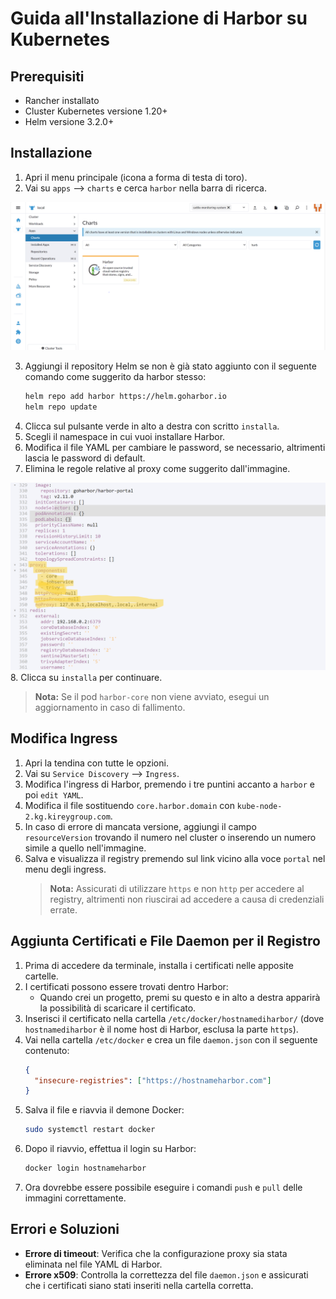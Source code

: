 # Guida all'Installazione di Harbor su Kubernetes

## Prerequisiti

- Rancher installato
- Cluster Kubernetes versione 1.20+
- Helm versione 3.2.0+

## Installazione

1. Apri il menu principale (icona a forma di testa di toro).
2. Vai su `apps` --> `charts` e cerca `harbor` nella barra di ricerca.

![Registry da instllare](harb1.PNG)

3. Aggiungi il repository Helm se non è già stato aggiunto con il seguente comando come suggerito da harbor stesso:
   ```sh
   helm repo add harbor https://helm.goharbor.io
   helm repo update
   ```
4. Clicca sul pulsante verde in alto a destra con scritto `installa`.
5. Scegli il namespace in cui vuoi installare Harbor.
6. Modifica il file YAML per cambiare le password, se necessario, altrimenti lascia le password di default.
7. Elimina le regole relative al proxy come suggerito dall'immagine.  

![Registry da instllare](harb2a.PNG)
8. Clicca su `installa` per continuare.
   > **Nota:** Se il pod `harbor-core` non viene avviato, esegui un aggiornamento in caso di fallimento.

## Modifica Ingress

1. Apri la tendina con tutte le opzioni.
2. Vai su `Service Discovery` --> `Ingress`.
3. Modifica l'ingress di Harbor, premendo i tre puntini accanto a `harbor` e poi `edit YAML`.
4. Modifica il file sostituendo `core.harbor.domain` con `kube-node-2.kg.kireygroup.com`.
5. In caso di errore di mancata versione, aggiungi il campo `resourceVersion` trovando il numero nel cluster o inserendo un numero simile a quello nell'immagine.
6. Salva e visualizza il registry premendo sul link vicino alla voce `portal` nel menu degli ingress.
   > **Nota:** Assicurati di utilizzare `https` e non `http` per accedere al registry, altrimenti non riuscirai ad accedere a causa di credenziali errate.

## Aggiunta Certificati e File Daemon per il Registro

1. Prima di accedere da terminale, installa i certificati nelle apposite cartelle.
2. I certificati possono essere trovati dentro Harbor:
   - Quando crei un progetto, premi su questo e in alto a destra apparirà la possibilità di scaricare il certificato.
3. Inserisci il certificato nella cartella `/etc/docker/hostnamediharbor/` (dove `hostnamediharbor` è il nome host di Harbor, esclusa la parte `https`).
4. Vai nella cartella `/etc/docker` e crea un file `daemon.json` con il seguente contenuto:
   ```json
   {
     "insecure-registries": ["https://hostnameharbor.com"]
   }
   ```
5. Salva il file e riavvia il demone Docker:
   ```sh
   sudo systemctl restart docker
   ```
6. Dopo il riavvio, effettua il login su Harbor:
   ```sh
   docker login hostnameharbor
   ```
7. Ora dovrebbe essere possibile eseguire i comandi `push` e `pull` delle immagini correttamente.

## Errori e Soluzioni

- **Errore di timeout**: Verifica che la configurazione proxy sia stata eliminata nel file YAML di Harbor.
- **Errore x509**: Controlla la correttezza del file `daemon.json` e assicurati che i certificati siano stati inseriti nella cartella corretta.
